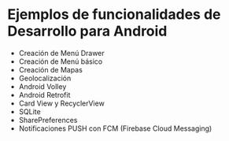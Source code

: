 <!DOCTYPE html>
<html>
<head>
	<meta charset="utf-8" />
	<title>Ejemplo de Androis</title>
</head>
<body>
	<h1>Ejemplos de funcionalidades de Desarrollo para Android</h1>
	<ul>
		<li>Creación de Menú Drawer</li>
		<li>Creación de Menú básico</li>
		<li>Creación de Mapas</li>
		<li>Geolocalización</li>
		<li>Android Volley</li>
		<li>Android Retrofit</li>
		<li>Card View y RecyclerView</li>
		<li>SQLite</li>
		<li>SharePreferences</li>
		<li>Notificaciones PUSH con FCM (Firebase Cloud Messaging)</li>
	</ul>
</body>
</html>
